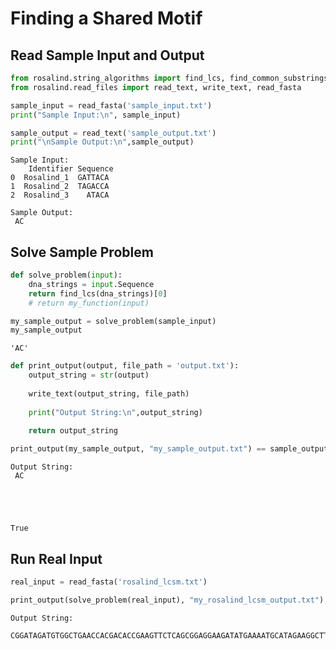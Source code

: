 ---
---

# Finding a Shared Motif

## Read Sample Input and Output


```python
from rosalind.string_algorithms import find_lcs, find_common_substrings
from rosalind.read_files import read_text, write_text, read_fasta
```


```python
sample_input = read_fasta('sample_input.txt')
print("Sample Input:\n", sample_input)

sample_output = read_text('sample_output.txt')
print("\nSample Output:\n",sample_output)
```

    Sample Input:
        Identifier Sequence
    0  Rosalind_1  GATTACA
    1  Rosalind_2  TAGACCA
    2  Rosalind_3    ATACA
    
    Sample Output:
     AC


## Solve Sample Problem


```python
def solve_problem(input):
    dna_strings = input.Sequence
    return find_lcs(dna_strings)[0]
    # return my_function(input)

```


```python
my_sample_output = solve_problem(sample_input)
my_sample_output
```




    'AC'




```python
def print_output(output, file_path = 'output.txt'):
    output_string = str(output)
    
    write_text(output_string, file_path)
    
    print("Output String:\n",output_string)
        
    return output_string


```


```python
print_output(my_sample_output, "my_sample_output.txt") == sample_output
```

    Output String:
     AC





    True



## Run Real Input


```python
real_input = read_fasta('rosalind_lcsm.txt')

print_output(solve_problem(real_input), "my_rosalind_lcsm_output.txt");
```

    Output String:
     CGGATAGATGTGGCTGAACCACGACACCGAAGTTCTCAGCGGAGGAAGATATGAAAATGCATAGAAGGCTTACAGATCGGGGGTCGACGTTCGGTACTCGACACTCATCTTTGAAGTGTGTCAGCATGCTCGATGTTCTTCAAGCTGGGGCATAGCAGGGTAGTCCCGTCACCGCATATAAGGGATGTGGTCCCGCTGCGCATCCGACATTC

